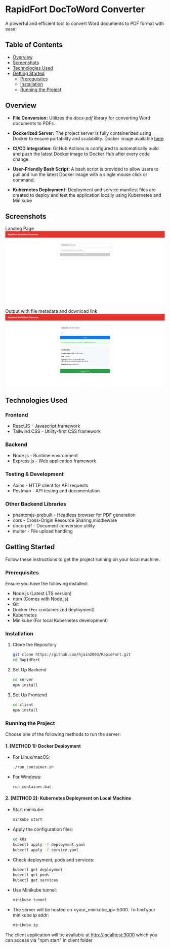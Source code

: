# RapidFort DocToWord Converter

A powerful and efficient tool to convert Word documents to PDF format with ease!

## Table of Contents

- [Overview](#overview)
- [Screenshots](#screenshots)
- [Technologies Used](#technologies-used)
- [Getting Started](#getting-started)
  - [Prerequisites](#prerequisites)
  - [Installation](#installation)
  - [Running the Project](#running-the-project)

## Overview

- **File Conversion:** Utilizes the *docx-pdf* library for converting Word documents to PDFs.

- **Dockerized Server:** The project server is fully containerized using Docker to ensure portability and scalability. Docker image available [here](https://hub.docker.com/r/hjain2003/rapidfortserver)

- **CI/CD Integration:** GitHub Actions is configured to automatically build and push the latest Docker image to Docker Hub after every code change.

- **User-Friendly Bash Script:** A bash script is provided to allow users to pull and run the latest Docker image with a single mouse click or command.

- **Kubernetes Deployment:** Deployment and service manifest files are created to deploy and test the application locally using Kubernetes and Minikube

## Screenshots

Landing Page
![Application Interface](assets/screenshots/choosefile.png)

Output with file metadata and download link
![Application Interface](assets/screenshots/output.png)

## Technologies Used

### Frontend
- ReactJS - Javascript framework
- Tailwind CSS - Utility-first CSS framework

### Backend
- Node.js - Runtime environment
- Express.js - Web application framework

### Testing & Development
- Axios - HTTP client for API requests
- Postman - API testing and documentation

### Other Backend Libraries
- phantomjs-prebuilt - Headless browser for PDF generation
- cors - Cross-Origin Resource Sharing middleware
- docx-pdf - Document conversion utility
- multer - File upload handling

## Getting Started

Follow these instructions to get the project running on your local machine.

### Prerequisites

Ensure you have the following installed:
- Node.js (Latest LTS version)
- npm (Comes with Node.js)
- Git
- Docker (For containerized deployment)
- Kubernetes
- Minikube (For local Kubernetes development)

### Installation

1. Clone the Repository
   ```bash
   git clone https://github.com/hjain2003/RapidFort.git
   cd RapidFort
   ```

2. Set Up Backend
   ```bash
   cd server
   npm install
   ```

3. Set Up Frontend
   ```bash
   cd client
   npm install
   ```

### Running the Project

Choose one of the following methods to run the server:

#### 1. [METHOD 1]: Docker Deployment

- For Linux/macOS:
  ```bash
  ./run_container.sh
  ```
- For Windows:
  ```bash
  run_container.bat
  ```

#### 2. [METHOD 2]: Kubernetes Deployment on Local Machine
- Start minikube:
    ```bash
    minkube start
    ```
- Apply the configuration files:
    ```bash
    cd k8s
    kubectl apply -f deployment.yaml
    kubectl apply -f service.yaml
    ```
- Check deployment, pods and services:
    ```bash
    kubectl get deployment
    kubectl get pods
    kubectl get services
    ```
- Use Minikube tunnel:
    ```bash
    minikube tunnel
    ```
- The server will be hosted on <your_minikube_ip>:5000. To find your minikube ip addr:
    ```bash
    minikube ip
    ```

The client application will be available at [http://localhost:3000](http://localhost:3000) which you can access via "npm start" in client folder

